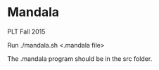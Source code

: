 # Mandala

PLT Fall 2015

Run ./mandala.sh <.mandala file>

The .mandala program should be in the src folder. 